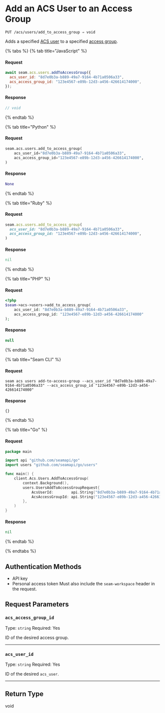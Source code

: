 # Add an ACS User to an Access Group

```
PUT /acs/users/add_to_access_group ⇒ void
```

Adds a specified [ACS user](https://docs.seam.co/latest/capability-guides/access-systems/user-management) to a specified [access group](https://docs.seam.co/latest/capability-guides/access-systems/assigning-users-to-access-groups).

{% tabs %}
{% tab title="JavaScript" %}
#### Request

```javascript
await seam.acs.users.addToAccessGroup({
  acs_user_id: "8d7e0b3a-b889-49a7-9164-4b71a0506a33",
  acs_access_group_id: "123e4567-e89b-12d3-a456-426614174000",
});
```

#### Response

```javascript
// void
```
{% endtab %}

{% tab title="Python" %}
#### Request

```python
seam.acs.users.add_to_access_group(
    acs_user_id="8d7e0b3a-b889-49a7-9164-4b71a0506a33",
    acs_access_group_id="123e4567-e89b-12d3-a456-426614174000",
)
```

#### Response

```python
None
```
{% endtab %}

{% tab title="Ruby" %}
#### Request

```ruby
seam.acs.users.add_to_access_group(
  acs_user_id: "8d7e0b3a-b889-49a7-9164-4b71a0506a33",
  acs_access_group_id: "123e4567-e89b-12d3-a456-426614174000",
)
```

#### Response

```ruby
nil
```
{% endtab %}

{% tab title="PHP" %}
#### Request

```php
<?php
$seam->acs->users->add_to_access_group(
    acs_user_id: "8d7e0b3a-b889-49a7-9164-4b71a0506a33",
    acs_access_group_id: "123e4567-e89b-12d3-a456-426614174000"
);
```

#### Response

```php
null
```
{% endtab %}

{% tab title="Seam CLI" %}
#### Request

```seam_cli
seam acs users add-to-access-group --acs_user_id "8d7e0b3a-b889-49a7-9164-4b71a0506a33" --acs_access_group_id "123e4567-e89b-12d3-a456-426614174000"
```

#### Response

```seam_cli
{}
```
{% endtab %}

{% tab title="Go" %}
#### Request

```go
package main

import api "github.com/seamapi/go"
import users "github.com/seamapi/go/users"

func main() {
	client.Acs.Users.AddToAccessGroup(
		context.Background(),
		users.UsersAddToAccessGroupRequest{
			AcsUserId:        api.String("8d7e0b3a-b889-49a7-9164-4b71a0506a33"),
			AcsAccessGroupId: api.String("123e4567-e89b-12d3-a456-426614174000"),
		},
	)
}
```

#### Response

```go
nil
```
{% endtab %}

{% endtabs %}

## Authentication Methods

- API key
- Personal access token
  Must also include the `seam-workspace` header in the request.

## Request Parameters

### `acs_access_group_id`

Type: `string`
Required: Yes

ID of the desired access group.

***

### `acs_user_id`

Type: `string`
Required: Yes

ID of the desired `acs_user`.

***

## Return Type

void

